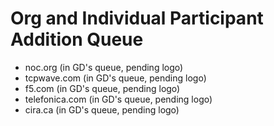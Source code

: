 # Org and Individual Participant Addition Queue
- noc.org (in GD's queue, pending logo)
- tcpwave.com (in GD's queue, pending logo)
- f5.com (in GD's queue, pending logo)
- telefonica.com (in GD's queue, pending logo)
- cira.ca (in GD's queue, pending logo)
